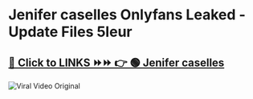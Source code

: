 
 # Jenifer caselles Onlyfans Leaked - Update Files 5leur

## <h2><a href="https://clipsfans.com/Jenifer_caselles&ref=git">🔗 Click to LINKS ⏩⏩ 👉 🟢 Jenifer caselles </a></h2>

<a href="https://clipsfans.com/Jenifer_caselles&ref=git" rel="nofollow" data-target="animated-image.originalLink"><img src="https://i.ibb.co.com/xMMVF88/686577567.gif" alt="Viral Video Original" style="max-width: 100%; display: inline-block;" data-target="animated-image.originalImage"></a>

